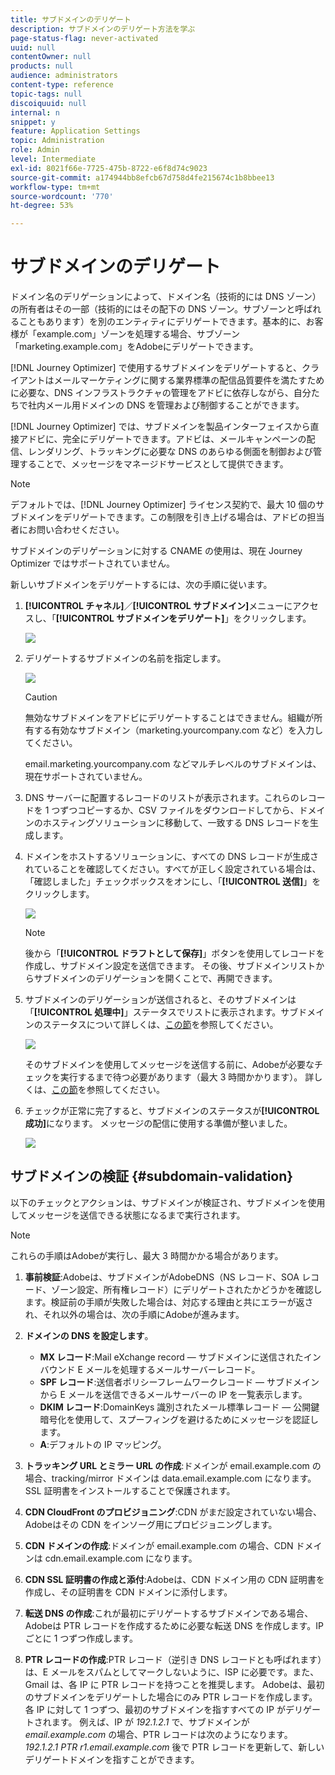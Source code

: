 ```yaml
---
title: サブドメインのデリゲート
description: サブドメインのデリゲート方法を学ぶ
page-status-flag: never-activated
uuid: null
contentOwner: null
products: null
audience: administrators
content-type: reference
topic-tags: null
discoiquuid: null
internal: n
snippet: y
feature: Application Settings
topic: Administration
role: Admin
level: Intermediate
exl-id: 8021f66e-7725-475b-8722-e6f8d74c9023
source-git-commit: a174944bb8efcb67d758d4fe215674c1b8bbee13
workflow-type: tm+mt
source-wordcount: '770'
ht-degree: 53%

---
```


# サブドメインのデリゲート

ドメイン名のデリゲーションによって、ドメイン名（技術的には DNS ゾーン）の所有者はその一部（技術的にはその配下の DNS ゾーン。サブゾーンと呼ばれることもあります）を別のエンティティにデリゲートできます。基本的に、お客様が「example.com」ゾーンを処理する場合、サブゾーン「marketing.example.com」をAdobeにデリゲートできます。

[!DNL Journey Optimizer] で使用するサブドメインをデリゲートすると、クライアントはメールマーケティングに関する業界標準の配信品質要件を満たすために必要な、DNS インフラストラクチャの管理をアドビに依存しながら、自分たちで社内メール用ドメインの DNS を管理および制御することができます。

[!DNL Journey Optimizer] では、サブドメインを製品インターフェイスから直接アドビに、完全にデリゲートできます。アドビは、メールキャンペーンの配信、レンダリング、トラッキングに必要な DNS のあらゆる側面を制御および管理することで、メッセージをマネージドサービスとして提供できます。

>[!NOTE]
>
>デフォルトでは、[!DNL Journey Optimizer] ライセンス契約で、最大 10 個のサブドメインをデリゲートできます。この制限を引き上げる場合は、アドビの担当者にお問い合わせください。
>
>サブドメインのデリゲーションに対する CNAME の使用は、現在 Journey Optimizer ではサポートされていません。

新しいサブドメインをデリゲートするには、次の手順に従います。

1. **[!UICONTROL チャネル]**／**[!UICONTROL サブドメイン]**&#x200B;メニューにアクセスし、「**[!UICONTROL サブドメインをデリゲート]**」をクリックします。

   ![](../assets/subdomain-delegate.png)

1. デリゲートするサブドメインの名前を指定します。

   ![](../assets/subdomain-name.png)

   >[!CAUTION]
   >
   >無効なサブドメインをアドビにデリゲートすることはできません。組織が所有する有効なサブドメイン（marketing.yourcompany.com など）を入力してください。
   >
   >email.marketing.yourcompany.com などマルチレベルのサブドメインは、現在サポートされていません。

1. DNS サーバーに配置するレコードのリストが表示されます。これらのレコードを 1 つずつコピーするか、CSV ファイルをダウンロードしてから、ドメインのホスティングソリューションに移動して、一致する DNS レコードを生成します。

1. ドメインをホストするソリューションに、すべての DNS レコードが生成されていることを確認してください。すべてが正しく設定されている場合は、「確認しました」チェックボックスをオンにし、「**[!UICONTROL 送信]**」をクリックします。

   ![](../assets/subdomain-submit.png)

   >[!NOTE]
   >
   >後から「**[!UICONTROL ドラフトとして保存]**」ボタンを使用してレコードを作成し、サブドメイン設定を送信できます。 その後、サブドメインリストからサブドメインのデリゲーションを開くことで、再開できます。

1. サブドメインのデリゲーションが送信されると、そのサブドメインは「**[!UICONTROL 処理中]**」ステータスでリストに表示されます。サブドメインのステータスについて詳しくは、[この節](access-subdomains.md)を参照してください。

   ![](../assets/subdomain-processing.png)

   そのサブドメインを使用してメッセージを送信する前に、Adobeが必要なチェックを実行するまで待つ必要があります（最大 3 時間かかります）。 詳しくは、[この節](#subdomain-validation)を参照してください。

1. チェックが正常に完了すると、サブドメインのステータスが&#x200B;**[!UICONTROL 成功]**&#x200B;になります。 メッセージの配信に使用する準備が整いました。

   <!-- later on, users will be notified in Pulse -->

   ![](../assets/subdomain-notification.png)

## サブドメインの検証 {#subdomain-validation}

以下のチェックとアクションは、サブドメインが検証され、サブドメインを使用してメッセージを送信できる状態になるまで実行されます。

>[!NOTE]
>
>これらの手順はAdobeが実行し、最大 3 時間かかる場合があります。

1. **事前検証**:Adobeは、サブドメインがAdobeDNS（NS レコード、SOA レコード、ゾーン設定、所有権レコード）にデリゲートされたかどうかを確認します。検証前の手順が失敗した場合は、対応する理由と共にエラーが返され、それ以外の場合は、次の手順にAdobeが進みます。

1. **ドメインの DNS を設定します**。

   * **MX レコード**:Mail eXchange record — サブドメインに送信されたインバウンド E メールを処理するメールサーバーレコード。
   * **SPF レコード**:送信者ポリシーフレームワークレコード — サブドメインから E メールを送信できるメールサーバーの IP を一覧表示します。
   * **DKIM レコード**:DomainKeys 識別されたメール標準レコード — 公開鍵暗号化を使用して、スプーフィングを避けるためにメッセージを認証します。
   * **A**:デフォルトの IP マッピング。

1. **トラッキング URL とミラー URL の作成**:ドメインが email.example.com の場合、tracking/mirror ドメインは data.email.example.com になります。SSL 証明書をインストールすることで保護されます。

1. **CDN CloudFront のプロビジョニング**:CDN がまだ設定されていない場合、Adobeはその CDN をインソーグ用にプロビジョニングします。

1. **CDN ドメインの作成**:ドメインが email.example.com の場合、CDN ドメインは cdn.email.example.com になります。

1. **CDN SSL 証明書の作成と添付**:Adobeは、CDN ドメイン用の CDN 証明書を作成し、その証明書を CDN ドメインに添付します。

1. **転送 DNS の作成**:これが最初にデリゲートするサブドメインである場合、Adobeは PTR レコードを作成するために必要な転送 DNS を作成します。IP ごとに 1 つずつ作成します。

1. **PTR レコードの作成**:PTR レコード（逆引き DNS レコードとも呼ばれます）は、E メールをスパムとしてマークしないように、ISP に必要です。また、Gmail は、各 IP に PTR レコードを持つことを推奨します。 Adobeは、最初のサブドメインをデリゲートした場合にのみ PTR レコードを作成します。各 IP に対して 1 つずつ、最初のサブドメインを指すすべての IP がデリゲートされます。 例えば、IP が *192.1.2.1* で、サブドメインが *email.example.com* の場合、PTR レコードは次のようになります。*192.1.2.1 PTR r1.email.example.com* 後で PTR レコードを更新して、新しいデリゲートドメインを指すことができます。

